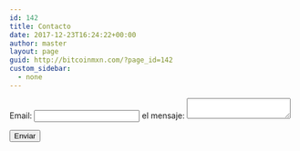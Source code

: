 ```yaml
---
id: 142
title: Contacto
date: 2017-12-23T16:24:22+00:00
author: master
layout: page
guid: http://bitcoinmxn.com/?page_id=142
custom_sidebar:
  - none
---
```

<form
  action="https://formspree.io/xyyernlp"
  method="POST">
  
  <label>
    Email:
    <input type="text" name="_replyto">
  </label>
  
  <label>
    el mensaje:
    <textarea name="message"></textarea>
  </label>

  <!-- your other form fields go here -->

  <button type="submit">Enviar</button>
</form>
